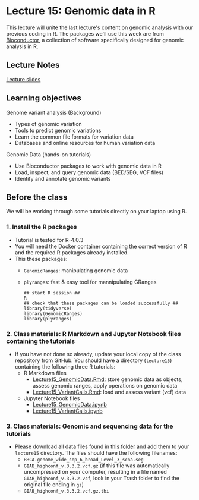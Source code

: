 # Lecture 15: Genomic data in R

This lecture will unite the last lecture's content on genomic analysis with our previous coding in R. The packages we'll use this week are from [Bioconductor](http://bioconductor.org), a collection of software specifically designed for genomic analysis in R.

## Lecture Notes
[Lecture slides](./MCB536_lecture15_GenomicDataInR.pdf)

## Learning objectives

Genome variant analysis (Background)
- Types of genomic variation
- Tools to predict genomic variations
- Learn the common file formats for variation data
- Databases and online resources for human variation data

Genomic Data (hands-on tutorials)
- Use Bioconductor packages to work with genomic data in R
- Load, inspect, and query genomic data (BED/SEG, VCF files)
- Identify and annotate genomic variants

## Before the class

We will be working through some tutorials directly on your laptop using R. 

### 1. Install the R packages

- Tutorial is tested for R-4.0.3
- You will need the Docker container containing the correct version of R and the required R packages already installed.
- This these packages:
  - `GenomicRanges`: manipulating genomic data
  - `plyranges`: fast & easy tool for mannipulating GRanges
  
    ```
    ## start R session ##
    R
    ## check that these packages can be loaded successfully ##
    library(tidyverse)
    library(GenomicRanges)
    library(plyranges)
    ```
### 2. Class materials: R Markdown and Jupyter Notebook files containing the tutorials

- If you have not done so already, update your local copy of the class repository from GitHub. You should have a directory (`lecture15`) containing the following three R tutorials:
  - R Markdown files
    - [Lecture15_GenomicData.Rmd](Lecture15_GenomicData.Rmd): store genomic data as objects, assess genomic ranges, apply operations on genomic data
    - [Lecture15_VariantCalls.Rmd](Lecture15_VariantCalls.Rmd): load and assess variant (vcf) data
  - Jupyter Notebook files
    - [Lecture15_GenomicData.ipynb](Lecture15_GenomicData.ipynb)
    - [Lecture15_VariantCalls.ipynb](Lecture15_VariantCalls.ipynb)
  
### 3. Class materials: Genomic and sequencing data for the tutorials

- Please download all data files found in [this folder](https://drive.google.com/drive/folders/13jM29nhzELyThKQXl27MrRXxbziVunQr?usp=sharing) and add them to your `lecture15` directory. The files should have the following filenames:
  - `BRCA.genome_wide_snp_6_broad_Level_3_scna.seg`
  - `GIAB_highconf_v.3.3.2.vcf.gz` (if this file was automatically uncompressed on your computer, resulting in a file named `GIAB_highconf_v.3.3.2.vcf`, look in your Trash folder to find the original file ending in `gz`)
  - `GIAB_highconf_v.3.3.2.vcf.gz.tbi`
